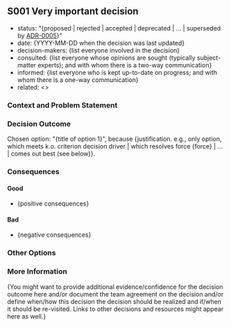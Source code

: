 ## S001 Very important decision

* status: "{proposed | rejected | accepted | deprecated | … | superseded by [ADR-0005](0005-example.md)}"
* date: {YYYY-MM-DD when the decision was last updated}
* decision-makers: {list everyone involved in the decision}
* consulted: {list everyone whose opinions are sought (typically subject-matter experts); and with whom there is a two-way communication}
* informed: {list everyone who is kept up-to-date on progress; and with whom there is a one-way communication}
* related: <<S001>>

### Context and Problem Statement
<!--
{Describe the context and problem statement, e.g., in free form using two to three sentences or in the form of an illustrative story.
 You may want to articulate the problem in form of a question and add links to collaboration boards or issue management systems.}
-->

### Decision Outcome

Chosen option: "{title of option 1}", because
{justification. e.g., only option, which meets k.o. criterion decision driver | which resolves force {force} | … | comes out best (see below)}.


### Consequences

#### Good
* {positive consequences}

#### Bad
* {negative consequences}

### Other Options


### More Information
{You might want to provide additional evidence/confidence for the decision outcome here and/or
document the team agreement on the decision and/or
define when/how this decision the decision should be realized and if/when it should be re-visited.
Links to other decisions and resources might appear here as well.}
